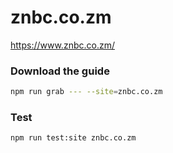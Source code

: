 # znbc.co.zm

https://www.znbc.co.zm/

### Download the guide

```sh
npm run grab --- --site=znbc.co.zm
```

### Test

```sh
npm run test:site znbc.co.zm
```
